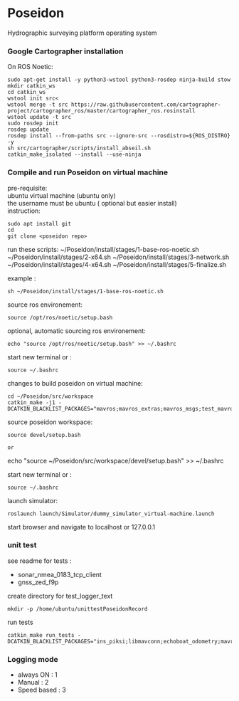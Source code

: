 # Poseidon
Hydrographic surveying platform operating system


### Google Cartographer installation

On ROS Noetic:

```
sudo apt-get install -y python3-wstool python3-rosdep ninja-build stow
mkdir catkin_ws
cd catkin_ws
wstool init src<
wstool merge -t src https://raw.githubusercontent.com/cartographer-project/cartographer_ros/master/cartographer_ros.rosinstall
wstool update -t src
sudo rosdep init
rosdep update
rosdep install --from-paths src --ignore-src --rosdistro=${ROS_DISTRO} -y
sh src/cartographer/scripts/install_abseil.sh
catkin_make_isolated --install --use-ninja
```

### Compile and run Poseidon on virtual machine

pre-requisite: \
ubuntu virtual machine (ubuntu only) \
the username must be ubuntu ( optional but easier install) \
instruction:
```
sudo apt install git
cd
git clone <poseidon repo>
```
run these scripts:
	~/Poseidon/install/stages/1-base-ros-noetic.sh
	~/Poseidon/install/stages/2-x64.sh
	~/Poseidon/install/stages/3-network.sh
	~/Poseidon/install/stages/4-x64.sh
	~/Poseidon/install/stages/5-finalize.sh

example :
```
sh ~/Poseidon/install/stages/1-base-ros-noetic.sh
```
source ros environement:
```
source /opt/ros/noetic/setup.bash
```

optional, automatic sourcing ros environement:
```
echo "source /opt/ros/noetic/setup.bash" >> ~/.bashrc
```
start new terminal or :
```
source ~/.bashrc
```

changes to build poseidon on virtual machine:
```
cd ~/Poseidon/src/workspace
catkin_make -j1 -DCATKIN_BLACKLIST_PACKAGES="mavros;mavros_extras;mavros_msgs;test_mavros;libmavconn;echoboat_odometry;raspberrypi_vitals"
```
source poseidon workspace:
```
source devel/setup.bash
```
```
or
```
echo "source ~/Poseidon/src/workspace/devel/setup.bash" >> ~/.bashrc

start new terminal or :
```
source ~/.bashrc
```

launch simulator:
```
roslaunch launch/Simulator/dummy_simulator_virtual-machine.launch
```

start browser and navigate to localhost or 127.0.0.1

### unit test

see readme for tests :
- sonar_nmea_0183_tcp_client
- gnss_zed_f9p

create directory for test_logger_text
```
mkdir -p /home/ubuntu/unittestPoseidonRecord
```

run tests
```
catkin_make run_tests -DCATKIN_BLACKLIST_PACKAGES="ins_piksi;libmavconn;echoboat_odometry;mavros_msgs;mavros;mavros_extras;test_mavros;gnss_mosaic_x5;imu_bno055;sonar_imagenex852;inertial_sense;raspberrypi_vitals;imu_null;sonar_dummy;gnss_dummy"

```

### Logging mode

- always ON : 1
- Manual : 2
- Speed based : 3



